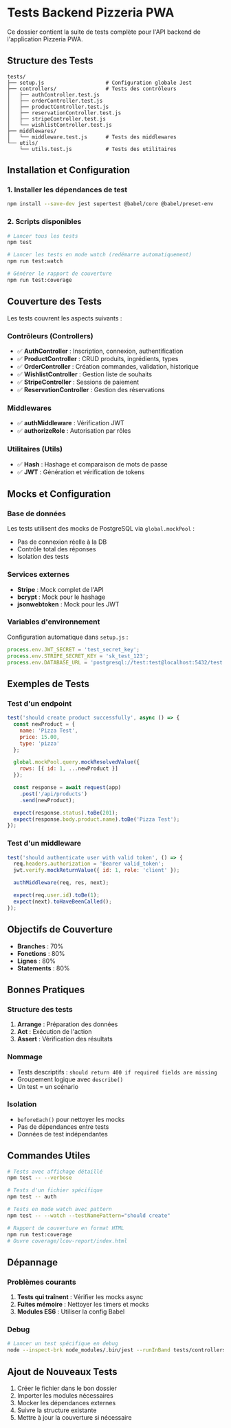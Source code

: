 # Tests Backend Pizzeria PWA

Ce dossier contient la suite de tests complète pour l'API backend de l'application Pizzeria PWA.

## Structure des Tests

```
tests/
├── setup.js                    # Configuration globale Jest
├── controllers/                # Tests des contrôleurs
│   ├── authController.test.js
│   ├── orderController.test.js
│   ├── productController.test.js
│   ├── reservationController.test.js
│   ├── stripeController.test.js
│   └── wishlistController.test.js
├── middlewares/
│   └── middleware.test.js      # Tests des middlewares
└── utils/
    └── utils.test.js           # Tests des utilitaires

```

## Installation et Configuration

### 1. Installer les dépendances de test

```bash
npm install --save-dev jest supertest @babel/core @babel/preset-env
```

### 2. Scripts disponibles

```bash
# Lancer tous les tests
npm test

# Lancer les tests en mode watch (redémarre automatiquement)
npm run test:watch

# Générer le rapport de couverture
npm run test:coverage
```

## Couverture des Tests

Les tests couvrent les aspects suivants :

### Contrôleurs (Controllers)
- ✅ **AuthController** : Inscription, connexion, authentification
- ✅ **ProductController** : CRUD produits, ingrédients, types
- ✅ **OrderController** : Création commandes, validation, historique
- ✅ **WishlistController** : Gestion liste de souhaits
- ✅ **StripeController** : Sessions de paiement
- ✅ **ReservationController** : Gestion des réservations

### Middlewares
- ✅ **authMiddleware** : Vérification JWT
- ✅ **authorizeRole** : Autorisation par rôles

### Utilitaires (Utils)
- ✅ **Hash** : Hashage et comparaison de mots de passe
- ✅ **JWT** : Génération et vérification de tokens

## Mocks et Configuration

### Base de données
Les tests utilisent des mocks de PostgreSQL via `global.mockPool` :
- Pas de connexion réelle à la DB
- Contrôle total des réponses
- Isolation des tests

### Services externes
- **Stripe** : Mock complet de l'API
- **bcrypt** : Mock pour le hashage
- **jsonwebtoken** : Mock pour les JWT

### Variables d'environnement
Configuration automatique dans `setup.js` :
```javascript
process.env.JWT_SECRET = 'test_secret_key';
process.env.STRIPE_SECRET_KEY = 'sk_test_123';
process.env.DATABASE_URL = 'postgresql://test:test@localhost:5432/test';
```

## Exemples de Tests

### Test d'un endpoint
```javascript
test('should create product successfully', async () => {
  const newProduct = {
    name: 'Pizza Test',
    price: 15.00,
    type: 'pizza'
  };

  global.mockPool.query.mockResolvedValue({ 
    rows: [{ id: 1, ...newProduct }] 
  });

  const response = await request(app)
    .post('/api/products')
    .send(newProduct);

  expect(response.status).toBe(201);
  expect(response.body.product.name).toBe('Pizza Test');
});
```

### Test d'un middleware
```javascript
test('should authenticate user with valid token', () => {
  req.headers.authorization = 'Bearer valid_token';
  jwt.verify.mockReturnValue({ id: 1, role: 'client' });

  authMiddleware(req, res, next);

  expect(req.user.id).toBe(1);
  expect(next).toHaveBeenCalled();
});
```

## Objectifs de Couverture

- **Branches** : 70%
- **Fonctions** : 80%
- **Lignes** : 80%
- **Statements** : 80%

## Bonnes Pratiques

### Structure des tests
1. **Arrange** : Préparation des données
2. **Act** : Exécution de l'action
3. **Assert** : Vérification des résultats

### Nommage
- Tests descriptifs : `should return 400 if required fields are missing`
- Groupement logique avec `describe()`
- Un test = un scénario

### Isolation
- `beforeEach()` pour nettoyer les mocks
- Pas de dépendances entre tests
- Données de test indépendantes

## Commandes Utiles

```bash
# Tests avec affichage détaillé
npm test -- --verbose

# Tests d'un fichier spécifique
npm test -- auth

# Tests en mode watch avec pattern
npm test -- --watch --testNamePattern="should create"

# Rapport de couverture en format HTML
npm run test:coverage
# Ouvre coverage/lcov-report/index.html
```

## Dépannage

### Problèmes courants

1. **Tests qui traînent** : Vérifier les mocks async
2. **Fuites mémoire** : Nettoyer les timers et mocks
3. **Modules ES6** : Utiliser la config Babel

### Debug
```bash
# Lancer un test spécifique en debug
node --inspect-brk node_modules/.bin/jest --runInBand tests/controllers/authController.test.js
```

## Ajout de Nouveaux Tests

1. Créer le fichier dans le bon dossier
2. Importer les modules nécessaires
3. Mocker les dépendances externes
4. Suivre la structure existante
5. Mettre à jour la couverture si nécessaire